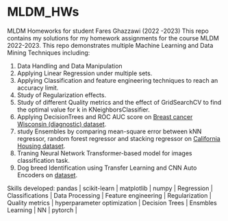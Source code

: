 # MLDM_HWs
MLDM Homeworks for student Fares Ghazzawi (2022 -2023) 
This repo contains my solutions for my homework assignments for the course MLDM 2022-2023.
This repo demonstrates multiple Machine Learning and Data Mining Techniques including:
1. Data Handling and Data Manipulation 
2. Applying Linear Regression under multiple sets.
3. Applying Classification and feature engineering techniques to reach an accuracy limit.
4. Study of Regularization effects.
5. Study of different Quality metrics and the effect of GridSearchCV to find the optimal value for k in KNeighborsClassifier.
6. Applying DecisionTrees and ROC AUC score on [Breast cancer Wisconsin (diagnostic) dataset](https://goo.gl/U2Uwz2).
7. study Ensembles by comparing mean-square error between kNN regressor, random forest regressor and stacking regressor on [California Housing dataset](https://www.dcc.fc.up.pt/~ltorgo/Regression/cal_housing.html).
8. Traning Neural Network Transformer-based model for images classification task.
9. Dog breed Identification using Transfer Learning and CNN Auto Encoders on [dataset](https://www.kaggle.com/competitions/dog-breed-identification/data).

Skills developed: pandas | scikit-learn | matplotlib | numpy | Regression | Classifications | Data Processing | Feature engineering | Regularization | Quality metrics | hyperparameter optimization | Decision Trees | Ensmbles Learning | NN | pytorch |
